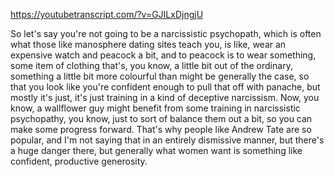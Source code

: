 https://youtubetranscript.com/?v=GJILxDjngjU

 So let's say you're not going to be a narcissistic psychopath, which is often what those like manosphere dating sites teach you, is like, wear an expensive watch and peacock a bit, and to peacock is to wear something, some item of clothing that's, you know, a little bit out of the ordinary, something a little bit more colourful than might be generally the case, so that you look like you're confident enough to pull that off with panache, but mostly it's just, it's just training in a kind of deceptive narcissism. Now, you know, a wallflower guy might benefit from some training in narcissistic psychopathy, you know, just to sort of balance them out a bit, so you can make some progress forward. That's why people like Andrew Tate are so popular, and I'm not saying that in an entirely dismissive manner, but there's a huge danger there, but generally what women want is something like confident, productive generosity.